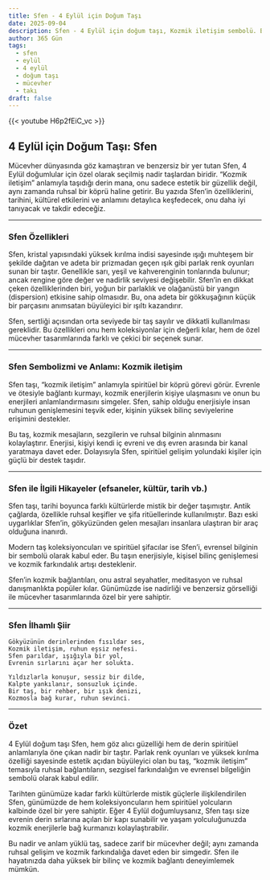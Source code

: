 ```yaml
---
title: Sfen - 4 Eylül için Doğum Taşı
date: 2025-09-04
description: Sfen - 4 Eylül için doğum taşı, Kozmik iletişim sembolü. Bu özel taşın derin anlamını öğrenin.
author: 365 Gün
tags:
  - sfen
  - eylül
  - 4 eylül
  - doğum taşı
  - mücevher
  - takı
draft: false
---
```


{{< youtube H6p2fEiC_vc >}}

## 4 Eylül için Doğum Taşı: Sfen

Mücevher dünyasında göz kamaştıran ve benzersiz bir yer tutan Sfen, 4 Eylül doğumlular için özel olarak seçilmiş nadir taşlardan biridir. “Kozmik iletişim” anlamıyla taşıdığı derin mana, onu sadece estetik bir güzellik değil, aynı zamanda ruhsal bir köprü haline getirir. Bu yazıda Sfen’in özelliklerini, tarihini, kültürel etkilerini ve anlamını detaylıca keşfedecek, onu daha iyi tanıyacak ve takdir edeceğiz.

---

### Sfen Özellikleri

Sfen, kristal yapısındaki yüksek kırılma indisi sayesinde ışığı muhteşem bir şekilde dağıtan ve adeta bir prizmadan geçen ışık gibi parlak renk oyunları sunan bir taştır. Genellikle sarı, yeşil ve kahverenginin tonlarında bulunur; ancak rengine göre değer ve nadirlik seviyesi değişebilir. Sfen’in en dikkat çeken özelliklerinden biri, yoğun bir parlaklık ve olağanüstü bir yangın (dispersion) etkisine sahip olmasıdır. Bu, ona adeta bir gökkuşağının küçük bir parçasını anımsatan büyüleyici bir ışıltı kazandırır.

Sfen, sertliği açısından orta seviyede bir taş sayılır ve dikkatli kullanılması gereklidir. Bu özellikleri onu hem koleksiyonlar için değerli kılar, hem de özel mücevher tasarımlarında farklı ve çekici bir seçenek sunar.

---

### Sfen Sembolizmi ve Anlamı: Kozmik iletişim

Sfen taşı, “kozmik iletişim” anlamıyla spiritüel bir köprü görevi görür. Evrenle ve ötesiyle bağlantı kurmayı, kozmik enerjilerin kişiye ulaşmasını ve onun bu enerjileri anlamlandırmasını simgeler. Sfen, sahip olduğu enerjisiyle insan ruhunun genişlemesini teşvik eder, kişinin yüksek bilinç seviyelerine erişimini destekler.

Bu taş, kozmik mesajların, sezgilerin ve ruhsal bilginin alınmasını kolaylaştırır. Enerjisi, kişiyi kendi iç evreni ve dış evren arasında bir kanal yaratmaya davet eder. Dolayısıyla Sfen, spiritüel gelişim yolundaki kişiler için güçlü bir destek taşıdır.

---

### Sfen ile İlgili Hikayeler (efsaneler, kültür, tarih vb.)

Sfen taşı, tarihi boyunca farklı kültürlerde mistik bir değer taşımıştır. Antik çağlarda, özellikle ruhsal keşifler ve şifa ritüellerinde kullanılmıştır. Bazı eski uygarlıklar Sfen’in, gökyüzünden gelen mesajları insanlara ulaştıran bir araç olduğuna inanırdı.

Modern taş koleksiyoncuları ve spiritüel şifacılar ise Sfen’i, evrensel bilginin bir sembolü olarak kabul eder. Bu taşın enerjisiyle, kişisel bilinç genişlemesi ve kozmik farkındalık artışı desteklenir.

Sfen’in kozmik bağlantıları, onu astral seyahatler, meditasyon ve ruhsal danışmanlıkta popüler kılar. Günümüzde ise nadirliği ve benzersiz görselliği ile mücevher tasarımlarında özel bir yere sahiptir.

---

### Sfen İlhamlı Şiir

```
Gökyüzünün derinlerinden fısıldar ses,  
Kozmik iletişim, ruhun eşsiz nefesi.  
Sfen parıldar, ışığıyla bir yol,  
Evrenin sırlarını açar her solukta.

Yıldızlarla konuşur, sessiz bir dilde,  
Kalpte yankılanır, sonsuzluk içinde.  
Bir taş, bir rehber, bir ışık denizi,  
Kozmosla bağ kurar, ruhun sevinci.
```

---

### Özet

4 Eylül doğum taşı Sfen, hem göz alıcı güzelliği hem de derin spiritüel anlamlarıyla öne çıkan nadir bir taştır. Parlak renk oyunları ve yüksek kırılma özelliği sayesinde estetik açıdan büyüleyici olan bu taş, “kozmik iletişim” temasıyla ruhsal bağlantıların, sezgisel farkındalığın ve evrensel bilgeliğin sembolü olarak kabul edilir.

Tarihten günümüze kadar farklı kültürlerde mistik güçlerle ilişkilendirilen Sfen, günümüzde de hem koleksiyoncuların hem spiritüel yolcuların kalbinde özel bir yere sahiptir. Eğer 4 Eylül doğumluysanız, Sfen taşı size evrenin derin sırlarına açılan bir kapı sunabilir ve yaşam yolculuğunuzda kozmik enerjilerle bağ kurmanızı kolaylaştırabilir.

Bu nadir ve anlam yüklü taş, sadece zarif bir mücevher değil; aynı zamanda ruhsal gelişim ve kozmik farkındalığa davet eden bir simgedir. Sfen ile hayatınızda daha yüksek bir bilinç ve kozmik bağlantı deneyimlemek mümkün.